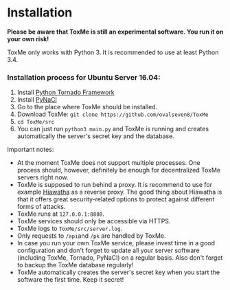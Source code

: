 # Installation
**Please be aware that ToxMe is still an experimental software. You run it on
your own risk!**

ToxMe only works with Python 3. It is recommended to use at least Python 3.4.

### Installation process for Ubuntu Server 16.04:

 1. Install [Python Tornado Framework](http://www.tornadoweb.org/en/stable/)
 2. Install [PyNaCl](https://pypi.python.org/pypi/PyNaCl/)
 3. Go to the place where ToxMe should be installed.
 4. Download ToxMe: `git clone https://github.com/ovalseven8/ToxMe`
 5. `cd ToxMe/src`
 6. You can just run `python3 main.py` and ToxMe is running and creates
    automatically the server's secret key and the database.

Important notes:
 - At the moment ToxMe does not support multiple processes. One process should,
   however, definitely be enough for decentralized ToxMe servers right now.
 - ToxMe is supposed to run behind a proxy. It is recommend to use for
   example [Hiawatha](https://hiawatha-webserver.org) as a reverse proxy.
   The good thing about Hiawatha is that it offers great security-related
   options to protect against different forms of attacks.
 - ToxMe runs at `127.0.0.1:8888`.
 - ToxMe services should only be accessible via HTTPS.
 - ToxMe logs to `ToxMe/src/server.log`.
 - Only requests to `/api`and `/pk` are handled by ToxMe.
 - In case you run your own ToxMe service, please invest time in a good
   configuration and don't forget to update all your server software
   (including ToxMe, Tornado, PyNaCl) on a regular basis. Also don't forget to
   backup the ToxMe database regularly!
 - ToxMe automatically creates the server's secret key when you start the
   software the first time. Keep it secret!

